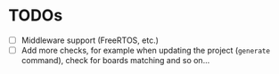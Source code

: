 # TODOs

 - [ ] Middleware support (FreeRTOS, etc.)
 - [ ] Add more checks, for example when updating the project (`generate` command), check for boards matching and so on...